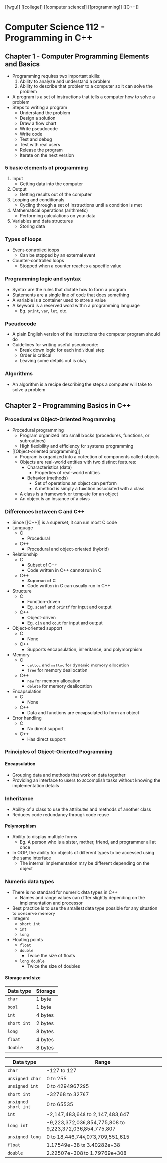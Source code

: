 [[wgu]] [[college]] [[computer science]] [[programming]] [[C++]]

# Computer Science 112 - Programming in C++

## Chapter 1 - Computer Programming Elements and Basics
- Programming requires two important skills:
	1. Ability to analyze and understand a problem
	2. Ability to describe that problem to a computer so it can solve the problem
- A program is a set of instructions that tells a computer how to solve a problem
- Steps to writing a program
	- Understand the problem
	- Design a solution
	- Draw a flow chart
	- Write pseudocode
	- Write code
	- Test and debug
	- Test with real users
	- Release the program
	- Iterate on the next version

### 5 basic elements of programming
1. Input
	- Getting data into the computer
2. Output
	- Getting results out of the computer
3. Looping and conditionals
	- Cycling through a set of instructions until a condition is met
4. Mathematical operations (arithmetic)
	- Performing calculations on your data
5. Variables and data structures
	- Storing data

### Types of loops
- Event-controlled loops
	- Can be stopped by an external event
- Counter-controlled loops
	- Stopped when a counter reaches a specific value

### Programming logic and syntax
- Syntax are the rules that dictate how to form a program
- Statements are a single line of code that does something
- A variable is a container used to store a value
- A keyword is a reserved word within a programming language
	- Eg. `print`, `var`, `let`, etc.

### Pseudocode
- A plain English version of the instructions the computer program should do
- Guidelines for writing useful pseudocode:
	- Break down logic for each individual step
	- Order is critical
	- Leaving some details out is okay

### Algorithms
- An algorithm is a recipe describing the steps a computer will take to solve a problem

## Chapter 2 - Programming Basics in C++

### Procedural vs Object-Oriented Programming
- Procedural programming
	- Program organized into small blocks (procedures, functions, or subroutines)
	- High flexibility and efficiency for systems programming
- [[Object-oriented programming]]
	- Program is organized into a collection of components called objects
	- Objects are real-world entities with two distinct features:
		- Characteristics (data)
			- Properties of real-world entities
		- Behavior (methods)
			- Set of operations an object can perform
			- A method is simply a function associated with a class
	- A class is a framework or template for an object
	- An object is an instance of a class

### Differences between C and C++
- Since [[C++]] is a superset, it can run most C code
- Language
	- C
		- Procedural
	- C++
		- Procedural and object-oriented (hybrid)
- Relationship
	- C
		- Subset of C++
		- Code written in C++ cannot run in C
	- C++
		- Superset of C
		- Code written in C can usually run in C++
- Structure
	- C
		- Function-driven
		- Eg. `scanf` and `printf` for input and output
	- C++
		- Object-driven
		- Eg. `cin` and `cout` for input and output
- Object-oriented support
	- C
		- None
	- C++
		- Supports encapsulation, inheritance, and polymorphism
- Memory
	- C
		- `calloc` and `malloc` for dynamic memory allocation
		- `free` for memory deallocation
	- C++
		- `new` for memory allocation
		- `delete` for memory deallocation
- Encapsulation
	- C
		- None
	- C++
		- Data and functions are encapsulated to form an object
- Error handling
	- C
		- No direct support
	- C++
		- Has direct support

### Principles of Object-Oriented Programming
#### Encapsulation
- Grouping data and methods that work on data together
- Providing an interface to users to accomplish tasks without knowing the implementation details

### Inheritance
- Ability of a class to use the attributes and methods of another class
- Reduces code redundancy through code reuse

#### Polymorphism
- Ability to display multiple forms
	- Eg. A person who is a sister, mother, friend, and programmer all at once
- In OOP, the ability for objects of different types to be accessed using the same interface
	- The internal implementation may be different depending on the object

### Numeric data types
- There is no standard for numeric data types in C++
	- Names and range values can differ slightly depending on the implementation and processor
- Best practice is to use the smallest data type possible for any situation to conserve memory
- Integers
	- `short int`
	- `int`
	- `long`
- Floating points
	- `float`
	- `double`
		- Twice the size of floats
	- `long double`
		- Twice the size of doubles

#### Storage and size
|Data type|Storage|
|--|--|
|`char`|1 byte|
|`bool`|1 byte|
|`int`|4 bytes|
|`short int`|2 bytes|
|`long`|8 bytes|
|`float`|4 bytes|
|`double`|8 bytes|

|Data type|Range|
|--|--|
|`char`|-127 to 127|
|`unsigned char`|0 to 255|
|`unsigned int`|0 to 4294967295|
|`short int`|-32768 to 32767|
|`unsigned short int`|0 to 65535|
|`int`|-2,147,483,648 to 2,147,483,647|
|`long int`|-9,223,372,036,854,775,808 to 9,223,372,036,854,775,807|
|`unsigned long`|0 to 18,446,744,073,709,551,615|
|`float`|1.17549e-38 to 3.40282e+38|
|`double`|2.22507e-308 to 1.79769e+308|
